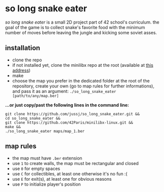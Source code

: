 # so long snake eater
*so long snake eater* is a small 2D project part of 42 school's curriculum. the goal of the game is to collect snake's favorite food 
with the minimum number of moves before leaving the jungle and kicking some soviet asses.

## installation
* clone the repo
* if not installed yet, clone the minilibx repo at the root (available at [this address](https://github.com/42Paris/minilibx-linux.git))
* make
* choose the map you prefer in the dedicated folder at the root of the repository, create your own (go to map rules for further informations), and pass it as an argument: ```./so_long_snake_eater [path/to/any/map.ber]```

**...or just copy/past the following lines in the command line:**
```
git clone https://github.com/jussj/so_long_snake_eater.git &&
cd so_long_snake_eater &&
git clone https://github.com/42Paris/minilibx-linux.git &&
make &&
./so_long_snake_eater maps/map_1.ber
```
## map rules
* the map must have ```.ber``` extension
* use ```1``` to create walls, the map must be rectangular and closed
* use ```0``` for empty spaces
* use ```C``` for collectibles, at least one otherwise it's no fun :(
* use ```E``` for exit(s), at least one for obvious reasons
* use ```P``` to initialize player's position
